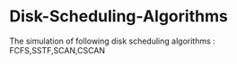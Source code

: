 # Disk-Scheduling-Algorithms
The simulation of following disk scheduling algorithms : FCFS,SSTF,SCAN,CSCAN
